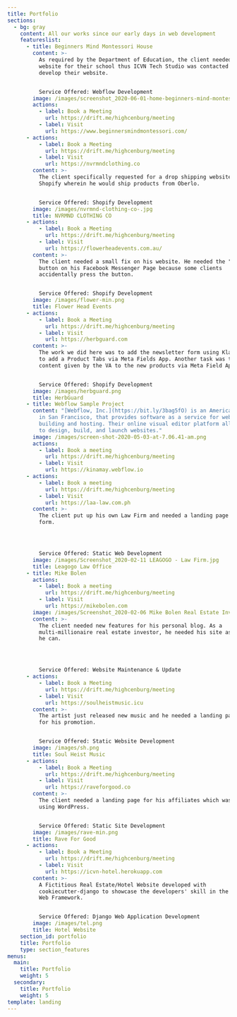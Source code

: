```yaml
---
title: Portfolio
sections:
  - bg: gray
    content: All our works since our early days in web development
    featureslist:
      - title: Beginners Mind Montessori House
        content: >-
          As required by the Department of Education, the client needed a
          website for their school thus ICVN Tech Studio was contacted to
          develop their website.


          Service Offered: Webflow Development
        image: /images/screenshot_2020-06-01-home-beginners-mind-montessori-house.png
        actions:
          - label: Book a Meeting
            url: https://drift.me/highcenburg/meeting
          - label: Visit
            url: https://www.beginnersmindmontessori.com/
      - actions:
          - label: Book a Meeting
            url: https://drift.me/highcenburg/meeting
          - label: Visit
            url: https://nvrmndclothing.co
        content: >-
          The client specifically requested for a drop shipping website in
          Shopify wherein he would ship products from Oberlo.


          Service Offered: Shopify Development
        image: /images/nvrmnd-clothing-co-.jpg
        title: NVRMND CLOTHING CO
      - actions:
          - label: Book a Meeting
            url: https://drift.me/highcenburg/meeting
          - label: Visit
            url: https://flowerheadevents.com.au/
        content: >-
          The client needed a small fix on his website. He needed the "shop now"
          button on his Facebook Messenger Page because some clients
          accidentally press the button.


          Service Offered: Shopify Development
        image: /images/flower-min.png
        title: Flower Head Events
      - actions:
          - label: Book a Meeting
            url: https://drift.me/highcenburg/meeting
          - label: Visit
            url: https://herbguard.com
        content: >-
          The work we did here was to add the newsletter form using Klaviyo and
          to add a Product Tabs via Meta Fields App. Another task was to add the
          content given by the VA to the new products via Meta Field App.


          Service Offered: Shopify Development
        image: /images/herbguard.png
        title: HerbGuard
      - title: Webflow Sample Project
        content: "[Webflow, Inc.](https://bit.ly/3bag5fO) is an American company, based
          in San Francisco, that provides software as a service for website
          building and hosting. Their online visual editor platform allows users
          to design, build, and launch websites."
        image: /images/screen-shot-2020-05-03-at-7.06.41-am.png
        actions:
          - label: Book a meeting
            url: https://drift.me/highcenburg/meeting
          - label: Visit
            url: https://kinamay.webflow.io
      - actions:
          - label: Book a meeting
            url: https://drift.me/highcenburg/meeting
          - label: Visit
            url: https://laa-law.com.ph
        content: >-
          The client put up his own Law Firm and needed a landing page with a
          form.




          Service Offered: Static Web Development
        image: /images/Screenshot_2020-02-11 LEAGOGO - Law Firm.jpg
        title: Leagogo Law Office
      - title: Mike Bolen
        actions:
          - label: Book a meeting
            url: https://drift.me/highcenburg/meeting
          - label: Visit
            url: https://mikebolen.com
        image: /images/Screenshot_2020-02-06 Mike Bolen Real Estate Investor-min.jpg
        content: >-
          The client needed new features for his personal blog. As a
          multi-millionaire real estate investor, he needed his site as crisp as
          he can.




          Service Offered: Website Maintenance & Update
      - actions:
          - label: Book a Meeting
            url: https://drift.me/highcenburg/meeting
          - label: Visit
            url: https://soulheistmusic.icu
        content: >-
          The artist just released new music and he needed a landing page to use
          for his promotion. 


          Service Offered: Static Website Development
        image: /images/sh.png
        title: Soul Heist Music
      - actions:
          - label: Book a Meeting
            url: https://drift.me/highcenburg/meeting
          - label: Visit
            url: https://raveforgood.co
        content: >-
          The client needed a landing page for his affiliates which was done
          using WordPress.


          Service Offered: Static Site Development
        image: /images/rave-min.png
        title: Rave For Good
      - actions:
          - label: Book a Meeting
            url: https://drift.me/highcenburg/meeting
          - label: Visit
            url: https://icvn-hotel.herokuapp.com
        content: >-
          A Fictitious Real Estate/Hotel Website developed with
          cookiecutter-django to showcase the developers' skill in the Django
          Web Framework.


          Service Offered: Django Web Application Development
        image: /images/tel.png
        title: Hotel Website
    section_id: portfolio
    title: Portfolio
    type: section_features
menus:
  main:
    title: Portfolio
    weight: 5
  secondary:
    title: Portfolio
    weight: 5
template: landing
---
```

